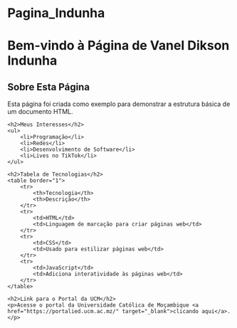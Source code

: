 # Pagina_Indunha
<!DOCTYPE html>
<html lang="pt">
<head>
    <meta charset="UTF-8">
    <meta name="viewport" content="width=device-width, initial-scale=1.0">
    <title>Página de Vanel Dikson Indunha</title>
</head>
<body>
    <h1>Bem-vindo à Página de Vanel Dikson Indunha</h1>
    <h2>Sobre Esta Página</h2>
    <p>Esta página foi criada como exemplo para demonstrar a estrutura básica de um documento HTML.</p>

    <h2>Meus Interesses</h2>
    <ul>
        <li>Programação</li>
        <li>Redes</li>
        <li>Desenvolvimento de Software</li>
        <li>Lives no TikTok</li>
    </ul>

    <h2>Tabela de Tecnologias</h2>
    <table border="1">
        <tr>
            <th>Tecnologia</th>
            <th>Descrição</th>
        </tr>
        <tr>
            <td>HTML</td>
            <td>Linguagem de marcação para criar páginas web</td>
        </tr>
        <tr>
            <td>CSS</td>
            <td>Usado para estilizar páginas web</td>
        </tr>
        <tr>
            <td>JavaScript</td>
            <td>Adiciona interatividade às páginas web</td>
        </tr>
    </table>

    <h2>Link para o Portal da UCM</h2>
    <p>Acesse o portal da Universidade Católica de Moçambique <a href="https://portalied.ucm.ac.mz/" target="_blank">clicando aqui</a>.</p>
</body>
</html>
